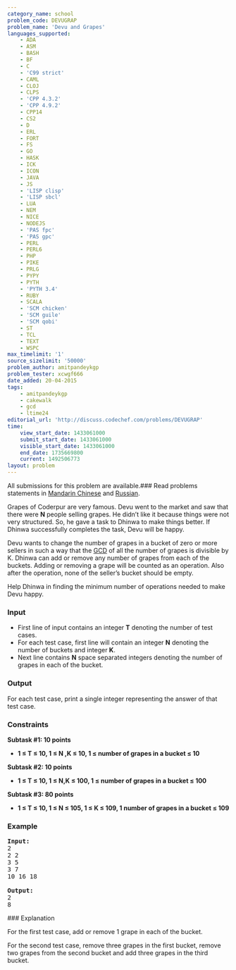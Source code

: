 ```yaml
---
category_name: school
problem_code: DEVUGRAP
problem_name: 'Devu and Grapes'
languages_supported:
    - ADA
    - ASM
    - BASH
    - BF
    - C
    - 'C99 strict'
    - CAML
    - CLOJ
    - CLPS
    - 'CPP 4.3.2'
    - 'CPP 4.9.2'
    - CPP14
    - CS2
    - D
    - ERL
    - FORT
    - FS
    - GO
    - HASK
    - ICK
    - ICON
    - JAVA
    - JS
    - 'LISP clisp'
    - 'LISP sbcl'
    - LUA
    - NEM
    - NICE
    - NODEJS
    - 'PAS fpc'
    - 'PAS gpc'
    - PERL
    - PERL6
    - PHP
    - PIKE
    - PRLG
    - PYPY
    - PYTH
    - 'PYTH 3.4'
    - RUBY
    - SCALA
    - 'SCM chicken'
    - 'SCM guile'
    - 'SCM qobi'
    - ST
    - TCL
    - TEXT
    - WSPC
max_timelimit: '1'
source_sizelimit: '50000'
problem_author: amitpandeykgp
problem_tester: xcwgf666
date_added: 20-04-2015
tags:
    - amitpandeykgp
    - cakewalk
    - gcd
    - ltime24
editorial_url: 'http://discuss.codechef.com/problems/DEVUGRAP'
time:
    view_start_date: 1433061000
    submit_start_date: 1433061000
    visible_start_date: 1433061000
    end_date: 1735669800
    current: 1492506773
layout: problem
---
```

All submissions for this problem are available.###  Read problems statements in [Mandarin Chinese](http://www.codechef.com/download/translated/LTIME24/mandarin/DEVUGRAP.pdf) and [Russian](http://www.codechef.com/download/translated/LTIME24/russian/DEVUGRAP.pdf).

Grapes of Coderpur are very famous. Devu went to the market and saw that there were **N** people selling grapes. He didn’t like it because things were not very structured. So, he gave a task to Dhinwa to make things better. If Dhinwa successfully completes the task, Devu will be happy.

Devu wants to change the number of grapes in a bucket of zero or more sellers in such a way that the [GCD](http://en.wikipedia.org/wiki/Greatest_common_divisor) of all the number of grapes is divisible by K. Dhinwa can add or remove any number of grapes from each of the buckets. Adding or removing a grape will be counted as an operation. Also after the operation, none of the seller’s bucket should be empty.

Help Dhinwa in finding the minimum number of operations needed to make Devu happy.

### Input

- First line of input contains an integer **T** denoting the number of test cases.
- For each test case, first line will contain an integer **N** denoting the number of buckets and integer **K**.
- Next line contains **N** space separated integers denoting the number of grapes in each of the bucket.

### Output

For each test case, print a single integer representing the answer of that test case.

### Constraints

**Subtask #1: 10 points**

- **1 ≤ T ≤ 10, 1 ≤ N ,K ≤ 10, 1 ≤ number of grapes in a bucket ≤ 10**

**Subtask #2: 10 points**

- **1 ≤ T ≤ 10, 1 ≤ N,K ≤ 100, 1 ≤ number of grapes in a bucket ≤ 100**

**Subtask #3: 80 points**

- **1 ≤ T ≤ 10, 1 ≤ N ≤ 105, 1 ≤ K ≤ 109, 1 number of grapes in a bucket ≤ 109**

### Example

<pre><b>Input:</b>
2
2 2
3 5
3 7
10 16 18

<b>Output:</b>
2
8
</pre>### Explanation

For the first test case, add or remove 1 grape in each of the bucket.

For the second test case, remove three grapes in the first bucket, remove two grapes from the second bucket and add three grapes in the third bucket.
